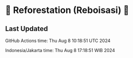 
# 🌳 Reforestation (Reboisasi) 🌲

## Last Updated

GitHub Actions time: Thu Aug  8 10:18:51 UTC 2024

Indonesia/Jakarta time: Thu Aug  8 17:18:51 WIB 2024
